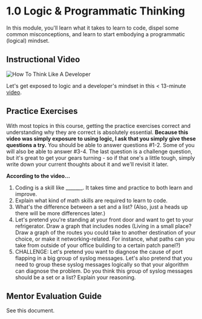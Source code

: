 # 1.0 Logic & Programmatic Thinking

In this module, you'll learn what it takes to learn to code, dispel some common misconceptions, and learn to start embodying a programmatic (logical) mindset.

## Instructional Video 

![How To *Think* Like A Developer](https://github.com/user-attachments/assets/fe9f05ed-ce65-4374-b49a-39eeedf09316)

Let's get exposed to logic and a developer's mindset in this < 13-minute [video](https://youtu.be/Tx22UM1BB80).

## Practice Exercises

With most topics in this course, getting the practice exercises correct and understanding why they are correct is absolutely essential. **Because this video was simply exposure to using logic, I ask that you simply give these questions a try.** You should be able to answer questions #1-2. Some of you will also be able to answer #3-4. The last question is a challenge question, but it's great to get your gears turning - so if that one's a little tough, simply write down your current thoughts about it and we'll revisit it later.

**According to the video...**
1. Coding is a skill like _______. It takes time and practice to both learn and improve.
2. Explain what kind of math skills are required to learn to code.
3. What's the difference between a set and a list? (Also, just a heads up there will be more differences later.)
4. Let's pretend you're standing at your front door and want to get to your refrigerator. Draw a graph that includes nodes (Living in a small place? Draw a graph of the routes you could take to another destination of your choice, or make it networking-related. For instance, what paths can you take from outside of your office building to a certain patch panel?)
5. CHALLENGE: Let's pretend you want to diagnose the cause of port flapping in a big group of syslog messages. Let's also pretend that you need to group these syslog messages logically so that your algorithm can diagnose the problem. Do you think this group of syslog messages should be a set or a list? Explain your reasoning. 
  
## Mentor Evaluation Guide

See this document.

